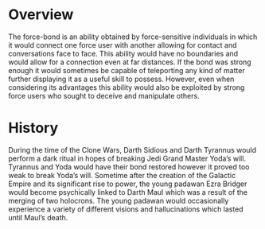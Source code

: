 # Overview

The force-bond is an ability obtained by force-sensitive individuals in which it would connect one force user with another allowing for contact and conversations face to face.
This ability would have no boundaries and would allow for a connection even at far distances.
If the bond was strong enough it would sometimes be capable of teleporting any kind of matter further displaying it as a useful skill to possess.
However, even when considering its advantages this ability would also be exploited by strong force users who sought to deceive and manipulate others.

# History

During the time of the Clone Wars, Darth Sidious and Darth Tyrannus would perform a dark ritual in hopes of breaking Jedi Grand Master Yoda’s will.
Tyrannus and Yoda would have their bond restored however it proved too weak to break Yoda’s will.
Sometime after the creation of the Galactic Empire and its significant rise to power, the young padawan Ezra Bridger would become psychically linked to Darth Maul which was a result of the merging of two holocrons.
The young padawan would occasionally experience a variety of different visions and hallucinations which lasted until Maul’s death.
